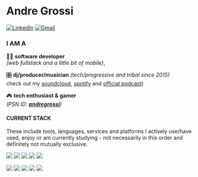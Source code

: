 # Andre Grossi
[![LinkedIn](https://img.shields.io/badge/-linkedin-0077B5?style=for-the-badge&logo=linkedin&logoColor=fff)](https://www.linkedin.com/in/andregrossi/ "Linkedin") [![Gmail](https://img.shields.io/badge/-linkedin-D14836?style=for-the-badge&logo=gmail&logoColor=fff)](mailto:iamandregrossi@gmail.com)

### I AM A
:man_technologist: **software developer**  
*(web fullstack and a little bit of mobile)*, 

:control_knobs: **dj/producer/musician** 
*(tech/progressive and tribal since 2015)*  
check out my [soundcloud](https://soundcloud.com/djandregrossi), [spotify](https://open.spotify.com/artist/6BokBj5lNdZfhFYxn1xkid) and [official podcast](https://podcasts.apple.com/us/podcast/andr%C3%A9-grossis-podcast/id1440229734))

:video_game: **tech enthusiast & gamer**  
*(PSN ID: [**andregrossi**](https://my.playstation.com/profile/andregrossi))*  

   
#### CURRENT STACK
These include tools, languages, services and platforms I actively use/have used, enjoy or am currently studying - not necessarily in this order and definitely not mutually exclusive.

<img src="https://img.shields.io/badge/-nodejs-efefef?style=for-the-badge&logo=node.js&logoColor=339933" /> <img src="https://img.shields.io/badge/-Typescript-efefef?style=for-the-badge&logo=typescript&logoColor=3178C6"/> <img src="https://img.shields.io/badge/-NestJS-efefef?style=for-the-badge&logo=nestjs&logoColor=ea2845" /> <img src="https://img.shields.io/badge/-GraphQL-efefef?style=for-the-badge&logo=graphql&logoColor=E10098"/> <img src="https://img.shields.io/badge/-PostgreSQL-f4f4f4?style=for-the-badge&logo=postgresql&logoColor=336791" />

<img src="https://img.shields.io/badge/-react-efefef?style=for-the-badge&logo=react&logoColor=60D1FA"/> <img src="https://img.shields.io/badge/-nextjs-f3f3f3?style=for-the-badge&logo=next.js&logoColor=000" /> <img src="https://img.shields.io/badge/-expo-efefef?style=for-the-badge&logo=expo&logoColor=000020"/> <img src="https://img.shields.io/badge/-Heroku-f4f4f4?style=for-the-badge&logo=heroku&logoColor=430098" /> <img src="https://img.shields.io/badge/-Vercel-f3f3f3?style=for-the-badge&logo=vercel&logoColor=000"/>
